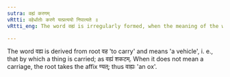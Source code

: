 ```yaml
---
sutra: वह्यं करणम्
vRtti: वहेर्धातोः करणे यत्प्रत्ययो निपात्यते ॥
vRtti_eng: The word वह्यं is irregularly formed, when the meaning of the word is an instrument of carrying.

---
```

The word वह्य is derived from root वह 'to carry' and means 'a vehicle', i. e., that by which a thing is carried; as वह्यं शकटम्. When it does not mean a carriage, the root takes the affix ण्यत्; thus वाह्यः 'an ox'.